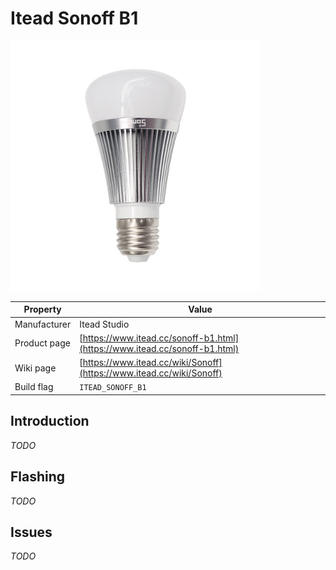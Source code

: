 # Itead Sonoff B1

![Sonoff B1](images/devices/itead-sonoff-b1.jpg)

|Property|Value|
|---|---|
|Manufacturer|Itead Studio|
|Product page|[https://www.itead.cc/sonoff-b1.html](https://www.itead.cc/sonoff-b1.html)|
|Wiki page|[https://www.itead.cc/wiki/Sonoff](https://www.itead.cc/wiki/Sonoff)|
|Build flag|`ITEAD_SONOFF_B1`|

## Introduction

*TODO*

## Flashing

*TODO*

## Issues

*TODO*